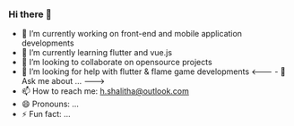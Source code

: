 ### Hi there 👋

- 🔭 I’m currently working on front-end and mobile application developments
- 🌱 I’m currently learning flutter and vue.js
- 👯 I’m looking to collaborate on opensource projects
- 🤔 I’m looking for help with flutter & flame game developments
<--- - 💬 Ask me about ... --->
- 📫 How to reach me: h.shalitha@outlook.com
- 😄 Pronouns: ...
- ⚡ Fun fact: ...
